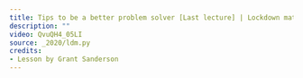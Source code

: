```yaml
---
title: Tips to be a better problem solver [Last lecture] | Lockdown math ep. 10
description: ""
video: QvuQH4_05LI
source: _2020/ldm.py
credits:
- Lesson by Grant Sanderson
---
```


